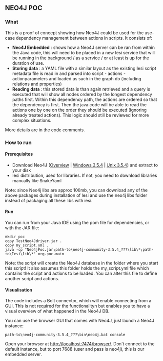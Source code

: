 
## NEO4J POC

### What

This is a proof of concept showing how Neo4J could be used for the use-case dependency management between actions in scripts.
It consists of:
- **Neo4J Embedded** : shows how a Neo4J server can be ran from within the Java code, this will need to be placed in a new Iesi service that will be running in the background / as a service / or at least is up for the duration of use.
- **Storing data** : a YAML file with a similar layout as the existing Iesi script metadata file is read in and parsed into script - actions - actionparameters and loaded as such in the graph db (including relations and properties)
- **Reading data** : this stored data is than again retrieved and a query is executed that will show all nodes ordered by the longest dependency paths first. Within this dependency path, the actions are ordered so that the dependency is first. Then the java code will be able to read the actions one by one on the order they should be executed (ignoring already treated actions). This logic should still be reviewed for more complex situations.

More details are in the code comments.

### How to run

#### Prerequisites
* Download Neo4J ([Overview](https://neo4j.com/download-center/#panel2-2) |  [Windows 3.5.4](https://dls2gnud23o1w.cloudfront.net/artifact.php?name=neo4j-community-3.5.4-windows.zip) | [Unix 3.5.4](https://dls2gnud23o1w.cloudfront.net/artifact.php?name=neo4j-community-3.5.4-unix.tar.gz)) and extract to your disk
* Iesi distribution, used for libraries. If not, you need to download libraries manually like SnakeYaml

Note: since Neo4j libs are approx 100mb, you can download any of the above packages during installation of Iesi and use the neo4j libs folder instead of packaging all these libs with iesi.

#### Run
You can run from your Java IDE using the pom file for dependencies, or with the JAR file:
```
mkdir poc
copy TestNeo4Jdriver.jar .
copy my_script.yml .
java -cp "Neo4jPoc.jar;path-to\neo4j-community-3.5.4_???\lib\*;path-to\Iesi\lib\*" org.poc.main
```
Note: the script will create the Neo4J database in the folder where you start this script! It also assumes this folder holds the my_script.yml file which contains the script and actions to be loaded. You can alter this file to define another script and actions. 

#### Visualisation
The code includes a Bolt connector, which will enable connecting from a GUI. This is not required for the functionalityn but enables you to have a visual overview of what happened in the Neo4J DB. 

You can use the browser GUI that comes with Neo4J, just launch a Neo4J instance:

`path-to\neo4j-community-3.5.4_???\bin\neo4j.bat console`

Open your browser at [http://localhost:7474/browser/](http://localhost:7474/browser/). 
Don't connect to the default instance, but to port 7688 (user and pass is neo4j), this is our embedded server.

